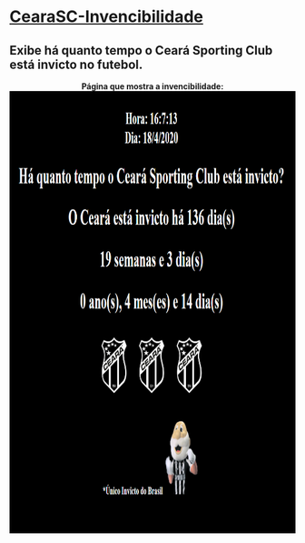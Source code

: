 # [CearaSC-Invencibilidade](https://cearasc2020.herokuapp.com) 

## Exibe há quanto tempo o Ceará Sporting Club está invicto no futebol.  

<p align="center">
  <b>Página que mostra a invencibilidade:</b><br>
  <font>
    <img src = "https://github.com/FranciscoIuri/CearaSC-Invencibilidade/blob/master/Site.PNG" width = "948" height =  "778" >
  </font>
  <br><br>
</p>


